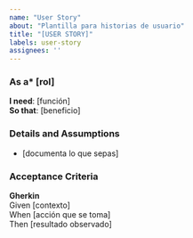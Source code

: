 ```yaml
---
name: "User Story"
about: "Plantilla para historias de usuario"
title: "[USER STORY]"
labels: user-story
assignees: ''
---
```


### As a* [rol]  
**I need**: [función]  
**So that**: [beneficio]  

### Details and Assumptions  
- [documenta lo que sepas]  

### Acceptance Criteria  
**Gherkin**  
Given [contexto]  
When [acción que se toma]  
Then [resultado observado]  
